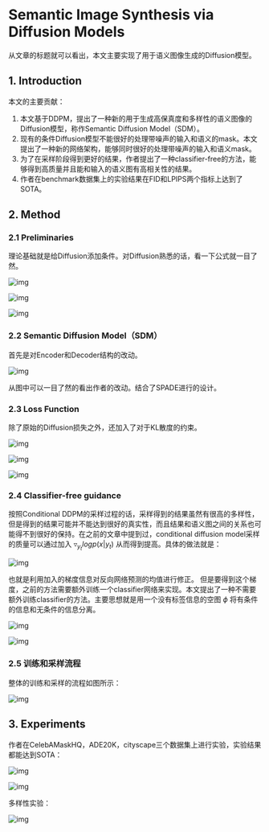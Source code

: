 # Semantic Image Synthesis via Diffusion Models

从文章的标题就可以看出，本文主要实现了用于语义图像生成的Diffusion模型。

## 1. Introduction
本文的主要贡献：
1. 本文基于DDPM，提出了一种新的用于生成高保真度和多样性的语义图像的Diffusion模型，称作Semantic Diffusion Model（SDM）。
2. 现有的条件Diffusion模型不能很好的处理带噪声的输入和语义的mask。本文提出了一种新的网络架构，能够同时很好的处理带噪声的输入和语义mask。
3. 为了在采样阶段得到更好的结果，作者提出了一种classifier-free的方法，能够得到高质量并且能和输入的语义图有高相关性的结果。
4. 作者在benchmark数据集上的实验结果在FID和LPIPS两个指标上达到了SOTA。

## 2. Method
### 2.1 Preliminaries
理论基础就是给Diffusion添加条件。对Diffusion熟悉的话，看一下公式就一目了然。

![img](res/017/002.png)

![img](res/017/003.png)

![img](res/017/004.png)

### 2.2 Semantic Diffusion Model（SDM）
首先是对Encoder和Decoder结构的改动。

![img](res/017/001.png)

从图中可以一目了然的看出作者的改动。结合了SPADE进行的设计。

### 2.3 Loss Function
除了原始的Diffusion损失之外，还加入了对于KL散度的约束。

![img](res/017/005.png)

![img](res/017/006.png)

![img](res/017/007.png)

### 2.4 Classifier-free guidance
按照Conditional DDPM的采样过程的话，采样得到的结果虽然有很高的多样性，但是得到的结果可能并不能达到很好的真实性，而且结果和语义图之间的关系也可能得不到很好的保持。在之前的文章中提到过，conditional diffusion model采样的质量可以通过加入 $\triangledown_{y_t}log p(x | y_t)$ 从而得到提高。具体的做法就是：

![img](res/017/008.png)

也就是利用加入的梯度信息对反向网络预测的均值进行修正。
但是要得到这个梯度，之前的方法需要额外训练一个classifier网络来实现。本文提出了一种不需要额外训练classifier的方法。主要思想就是用一个没有标签信息的空图 $\phi$ 将有条件的信息和无条件的信息分离。

![img](res/017/009.png)

![img](res/017/010.png)

### 2.5 训练和采样流程
整体的训练和采样的流程如图所示：

![img](res/017/011.png)

## 3. Experiments
作者在CelebAMaskHQ，ADE20K，cityscape三个数据集上进行实验，实验结果都能达到SOTA：

![img](res/017/012.png)

![img](res/017/013.png)

多样性实验：

![img](res/017/014.png)
